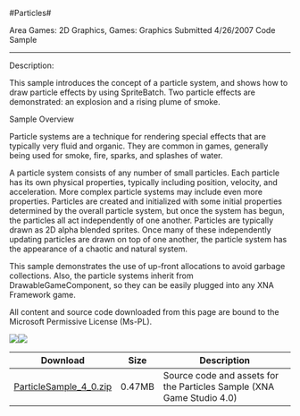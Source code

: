#Particles#

Area
Games: 2D Graphics, Games: Graphics
Submitted
4/26/2007
Code Sample

---

Description:

This sample introduces the concept of a particle system, and shows how to draw particle effects by using SpriteBatch. Two particle effects are demonstrated: an explosion and a rising plume of smoke.

Sample Overview

Particle systems are a technique for rendering special effects that are typically very fluid and organic. They are common in games, generally being used for smoke, fire, sparks, and splashes of water.

A particle system consists of any number of small particles. Each particle has its own physical properties, typically including position, velocity, and acceleration. More complex particle systems may include even more properties. Particles are created and initialized with some initial properties determined by the overall particle system, but once the system has begun, the particles all act independently of one another. Particles are typically drawn as 2D alpha blended sprites. Once many of these independently updating particles are drawn on top of one another, the particle system has the appearance of a chaotic and natural system.

This sample demonstrates the use of up-front allocations to avoid garbage collections. Also, the particle systems inherit from DrawableGameComponent, so they can be easily plugged into any XNA Framework game.


All content and source code downloaded from this page are bound to the Microsoft Permissive License (Ms-PL).

![](https://github.com/kniEngine/XNAGameStudio/blob/main/Images/XNA_Particle_01_small.jpg)![](https://github.com/kniEngine/XNAGameStudio/blob/main/Images/XNA_Particle_02_small.jpg)

	

Download | Size | Description
---|---|---|
[ParticleSample_4_0.zip](https://github.com/kniEngine/XNAGameStudio/blob/main/Samples/ParticleSample_4_0.zip?raw=true) | 0.47MB | Source code and assets for the Particles Sample (XNA Game Studio 4.0) 